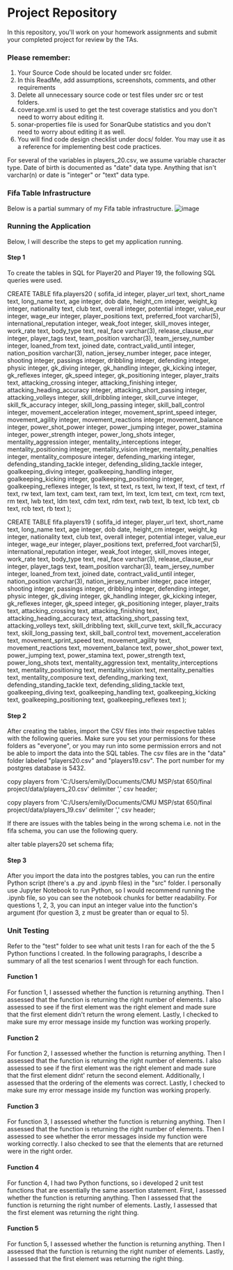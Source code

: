 
 
# Project Repository

In this repository, you'll work on your homework assignments and submit your completed project for review by the TAs.

### Please remember:
1. Your Source Code should be located under src folder.
2. In this ReadMe, add assumptions, screenshots, comments, and other requirements
3. Delete all unnecessary source code or test files under src or test folders.
4. coverage.xml is used to get the test coverage statistics and you don't need to worry about editing it.
5. sonar-properties file is used for SonarQube statistics and you don't need to worry about editing it as well.
6. You will find code design checklist under docs/ folder. You may use it as a reference for implementing best code practices.

For several of the variables in players_20.csv, we assume variable character type. Date of birth is documented as "date" data type. Anything that isn't varchar(n) or date is "integer" or "text" data type. 

### Fifa Table Infrastructure 
Below is a partial summary of my Fifa table infrastructure. 
![image](https://user-images.githubusercontent.com/69126128/139150872-9087639f-98c6-48ba-976e-d44bdc56eac3.png)

### Running the Application 
Below, I will describe the steps to get my application running. 

#### Step 1
To create the tables in SQL for Player20 and Player 19, the following SQL queries were used.<br />

CREATE TABLE fifa.players20 (
	sofifa_id integer,
	player_url text,
	short_name text,
	long_name text,
	age integer,
	dob date,
	height_cm integer,
	weight_kg integer,
	nationality text,
	club text,
	overall integer,
	potential integer,
	value_eur integer,
	wage_eur integer,
	player_positions text,
	preferred_foot varchar(5),
	international_reputation integer,
	weak_foot integer,
	skill_moves integer,
	work_rate text,
	body_type text,
	real_face varchar(3),
	release_clause_eur integer,
	player_tags text,
	team_position varchar(3),
	team_jersey_number integer,
	loaned_from text,
	joined date,
	contract_valid_until integer,
	nation_position varchar(3),
	nation_jersey_number integer,
	pace integer,
	shooting integer,
	passings integer,
	dribbling integer,
	defending integer,
	physic integer, 
	gk_diving integer, 
	gk_handling integer,
	gk_kicking integer,
	gk_reflexes integer,
	gk_speed integer,
	gk_positioning integer, 
	player_traits text,
	attacking_crossing integer,
	attacking_finishing integer, 
	attacking_heading_accuracy integer, 
	attacking_short_passing integer, 
	attacking_volleys integer,
	skill_dribbling integer,
	skill_curve integer, 
	skill_fk_accuracy integer, 
	skill_long_passing integer,
	skill_ball_control integer, 
	movement_acceleration integer, 
	movement_sprint_speed integer, 
	movement_agility integer, 
	movement_reactions integer, 
	movement_balance integer, 
	power_shot_power integer, 
	power_jumping integer, 
	power_stamina integer, 
	power_strength integer, 
	power_long_shots integer, 
	mentality_aggression integer, 
	mentality_interceptions integer, 
	mentality_positioning integer, 
	mentality_vision integer, 
	mentality_penalties integer, 
	mentality_composure integer, 
	defending_marking integer, 
	defending_standing_tackle integer, 
	defending_sliding_tackle integer, 
	goalkeeping_diving integer, 
	goalkeeping_handling integer,
	goalkeeping_kicking integer, 
	goalkeeping_positioning integer, 
	goalkeeping_reflexes integer,
	ls text,
	st text,
	rs text,
	lw text,
	lf text,
	cf text,
	rf text,
	rw text,
	lam text,
	cam text,
	ram text,
	lm text,
	lcm text,
	cm text,
	rcm text,
	rm text,
	lwb text,
	ldm text,
	cdm text,
	rdm text,
	rwb text,
	lb text,
	lcb text,
	cb text,
	rcb text,
	rb text 
);

CREATE TABLE fifa.players19 (
	sofifa_id integer,
	player_url text,
	short_name text,
	long_name text,
	age integer,
	dob date,
	height_cm integer,
	weight_kg integer,
	nationality text,
	club text,
	overall integer,
	potential integer,
	value_eur integer,
	wage_eur integer,
	player_positions text,
	preferred_foot varchar(5),
	international_reputation integer,
	weak_foot integer,
	skill_moves integer,
	work_rate text,
	body_type text,
	real_face varchar(3),
	release_clause_eur integer,
	player_tags text,
	team_position varchar(3),
	team_jersey_number integer,
	loaned_from text,
	joined date,
	contract_valid_until integer,
	nation_position varchar(3),
	nation_jersey_number integer,
	pace integer,
	shooting integer,
	passings integer,
	dribbling integer,
	defending integer,
	physic integer, 
	gk_diving integer, 
	gk_handling integer,
	gk_kicking integer,
	gk_reflexes integer,
	gk_speed integer,
	gk_positioning integer, 
	player_traits text,
	attacking_crossing text,
	attacking_finishing text, 
	attacking_heading_accuracy text, 
	attacking_short_passing text, 
	attacking_volleys text,
	skill_dribbling text,
	skill_curve text, 
	skill_fk_accuracy text, 
	skill_long_passing text,
	skill_ball_control text, 
	movement_acceleration text, 
	movement_sprint_speed text, 
	movement_agility text, 
	movement_reactions text, 
	movement_balance text, 
	power_shot_power text, 
	power_jumping text, 
	power_stamina text, 
	power_strength text, 
	power_long_shots text, 
	mentality_aggression text, 
	mentality_interceptions text, 
	mentality_positioning text, 
	mentality_vision text, 
	mentality_penalties text, 
	mentality_composure text, 
	defending_marking text, 
	defending_standing_tackle text, 
	defending_sliding_tackle text, 
	goalkeeping_diving text, 
	goalkeeping_handling text,
	goalkeeping_kicking text, 
	goalkeeping_positioning text, 
	goalkeeping_reflexes text
);

#### Step 2
After creating the tables, import the CSV files into their respective tables with the following queries. Make sure you set your permissions for these folders as "everyone", or you may run into some permission errors and not be able to import the data into the SQL tables. The csv files are in the "data" folder labeled "players20.csv" and "players19.csv". The port number for my postgres database is 5432.<br />

copy players 
from 'C:/Users/emily/Documents/CMU MSP/stat 650/final project/data/players_20.csv'
delimiter ',' csv header;

copy players 
from 'C:/Users/emily/Documents/CMU MSP/stat 650/final project/data/players_19.csv'
delimiter ',' csv header;

If there are issues with the tables being in the wrong schema i.e. not in the fifa schema, you can use the following query.<br />

alter table players20
	set schema fifa;

#### Step 3
After you import the data into the postgres tables, you can run the entire Python script (there's a .py and .ipynb files) in the "src" folder. I personally use Jupyter Notebook to run Python, so I would recommend running the .ipynb file, so you can see the notebook chunks for better readability. For questions 1, 2, 3, you can input an integer value into the function's argument (for question 3, z must be greater than or equal to 5).<br /> 

### Unit Testing 
Refer to the "test" folder to see what unit tests I ran for each of the the 5 Python functions I created. In the following paragraphs, I describe a summary of all the test scenarios I went through for each function.<br /> 

#### Function 1
For function 1, I assessed whether the function is returning anything. Then I assessed that the function is returning the right number of elements. I also assessed to see if the first element was the right element and made sure that the first element didn't return the wrong element. Lastly, I checked to make sure my error message inside my function was working properly.<br />

#### Function 2
For function 2, I assessed whether the function is returning anything. Then I assessed that the function is returning the right number of elements. I also assessed to see if the first element was the right element and made sure that the first element didnt' return the second element. Additionally, I assessed that the ordering of the elements was correct. Lastly, I checked to make sure my error message inside my function was working properly.

#### Function 3
For function 3, I assessed whether the function is returning anything. Then I assessed that the function is returning the right number of elements. Then I assessed to see whether the error messages inside my function were working correctly. I also checked to see that the elements that are returned were in the right order. 

#### Function 4
For function 4, I had two Python functions, so i developed 2 unit test functions that are essentially the same assertion statement. First, I assessed whether the function is returning anything. Then I assessed that the function is returning the right number of elements. Lastly, I assessed that the first element was returning the right thing. 

#### Function 5
For function 5, I assessed whether the function is returning anything. Then I assessed that the function is returning the right number of elements. Lastly, I assessed that the first element was returning the right thing. 
